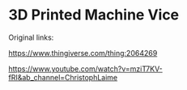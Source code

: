 # 3D Printed Machine Vice

Original links:

https://www.thingiverse.com/thing:2064269

https://www.youtube.com/watch?v=mziT7KV-fRI&ab_channel=ChristophLaime
